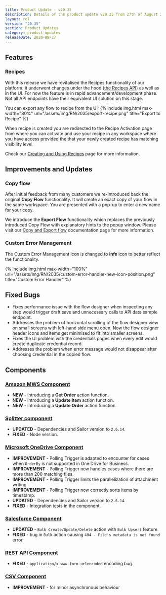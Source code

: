 ```yaml
---
title: Product Update - v20.35
description: Details of the product update v20.35 from 27th of August 2020.
layout: rel
version: "20.35"
section: Product Updates
category: product-updates
releaseDate: 2020-08-27
---
```



## Features

### Recipes

With this release we have revitalised the Recipes functionality of our platform.
It underwent changes under the hood
([the Recipes API]({{site.data.tenant.apiBaseUri}}/v2/#recipes-(experimental)))
as well as in the UI. For now the feature is in rapid advancement/development phase.
Not all API endpoints have their equivalent UI solution on this stage.

You can export any flow to recipe from the UI:
{% include img.html max-width="80%" url="/assets/img/RN/2035/export-recipe.png" title="Export to Recipe" %}

When recipe is created you are redirected to the Recipe Activation page from where
you can activate and use your recipe in any workspace where you have access provided
the that your newly created recipe has matching visibility level.

Check our [Creating and Using Recipes](/guides/creating-recipes) page for more
information.

## Improvements and Updates

### Copy flow

After initial feedback from many customers we re-introduced back the original **Copy Flow**
functionality. It will create an exact copy of your flow in the same workspace.
You are presented with a pop-up to enter a new name for your copy.

We introduce the **Export Flow** functionality which replaces the previously
introduced Copy Flow with explanatory hints to the popup window. Please visit our [Copy and Export flow](/getting-started/copy-and-export-flow) documentation page for more information.

### Custom Error Management

The Custom Error Management icon is changed to **info** icon to better reflect the functionality.

{% include img.html max-width="100%" url="/assets/img/RN/2035/custom-error-handler-new-icon-position.png" title="Custom Error Handler" %}

## Fixed Bugs

*   Fixes performance issue with the flow designer when inspecting any step would trigger draft save and unnecessary calls to API data sample endpoint.
*   Addresses the problem of horizontal scrolling of the flow designer view on small screens with left-hand side menu open. Now the flow designer header icons and items get minimised to fit into smaller screens.
*   Fixes the UI problem with the credentials pages when every edit would create duplicate credential record.
*   Addresses the problem when error message would not disappear after choosing credential in the copied flow.

## Components

### [Amazon MWS Component](/components/amazon-mws/)

*   **NEW** - introducing a **Get Order** action function.
*   **NEW** - introducing a **Update Item** action function.
*   **NEW** - introducing a **Update Order** action function.

### [Splitter component](/components/splitter/)

*   **UPDATED** - Dependencies and Sailor version to `2.6.14`.
*   **FIXED** - Node version.

### [Microsoft OneDrive Component](/components/onedrive/)

*   **IMPROVEMENT** - Polling Trigger is adapted to encounter for cases when `OrderBy` is not supported in One Drive for Business.
*   **IMPROVEMENT** - Polling Trigger now handles cases where there are more than 200 matching files.
*   **IMPROVEMENT** - Polling Trigger limits the parallelization of attachment writing.
*   **IMPROVEMENT** - Polling Trigger now correctly sorts items by timestamp.
*   **UPDATED** - Dependencies and Sailor version to `2.6.14`.
*   **FIXED** - Integration tests in the component.


### [Salesforce Component](/components/salesforce/)

*   **UPDATED** - `Bulk Create/Update/Delete` action with `Bulk Upsert` feature.
*   **FIXED** - bug in `Bulk` action causing `404 - File's metadata is not found` error.

### [REST API Component](/components/rest-api/)

*   **FIXED** - `application/x-www-form-urlencoded` encoding bug.

### [CSV Component](/components/csv/)

*   **IMPROVEMENT** - for minor asynchronous behaviour
